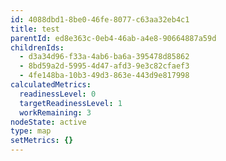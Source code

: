 ```yaml
---
id: 4088dbd1-8be0-46fe-8077-c63aa32eb4c1
title: test
parentId: ed8e363c-0eb4-46ab-a4e8-90664887a59d
childrenIds:
  - d3a34d96-f33a-4ab6-ba6a-395478d85862
  - 8bd59a2d-5995-4d47-afd3-9e3c82cfaef3
  - 4fe148ba-10b3-49d3-863e-443d9e817998
calculatedMetrics:
  readinessLevel: 0
  targetReadinessLevel: 1
  workRemaining: 3
nodeState: active
type: map
setMetrics: {}
---
```

